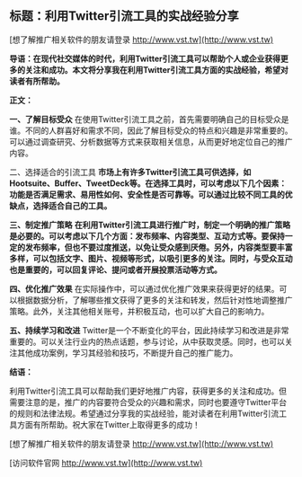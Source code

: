 ## **标题：利用Twitter引流工具的实战经验分享**

[想了解推广相关软件的朋友请登录 http://www.vst.tw](http://www.vst.tw)

**导语：在现代社交媒体的时代，利用Twitter引流工具可以帮助个人或企业获得更多的关注和成功。本文将分享我在利用Twitter引流工具方面的实战经验，希望对读者有所帮助。**

**正文：**

**一、了解目标受众**
在使用Twitter引流工具之前，首先需要明确自己的目标受众是谁。不同的人群喜好和需求不同，因此了解目标受众的特点和兴趣是非常重要的。可以通过调查研究、分析数据等方式来获取相关信息，从而更好地定位自己的推广内容。

二、选择适合的引流工具
**市场上有许多Twitter引流工具可供选择，如Hootsuite、Buffer、TweetDeck等。在选择工具时，可以考虑以下几个因素：功能是否满足需求、易用性如何、安全性是否可靠等。可以通过比较不同工具的优缺点，选择适合自己的工具。**

**三、制定推广策略**
**在利用Twitter引流工具进行推广时，制定一个明确的推广策略是必要的。可以考虑以下几个方面：发布频率、内容类型、互动方式等。要保持一定的发布频率，但也不要过度推送，以免让受众感到厌倦。另外，内容类型要丰富多样，可以包括文字、图片、视频等形式，以吸引更多的关注。同时，与受众互动也是重要的，可以回复评论、提问或者开展投票活动等方式。**

**四、优化推广效果**
在实际操作中，可以通过优化推广效果来获得更好的结果。可以根据数据分析，了解哪些推文获得了更多的关注和转发，然后针对性地调整推广策略。此外，关注其他相关账号，并积极互动，也可以扩大自己的影响力。

**五、持续学习和改进**
Twitter是一个不断变化的平台，因此持续学习和改进是非常重要的。可以关注行业内的热点话题，参与讨论，从中获取灵感。同时，也可以关注其他成功案例，学习其经验和技巧，不断提升自己的推广能力。

**结语：**

利用Twitter引流工具可以帮助我们更好地推广内容，获得更多的关注和成功。但需要注意的是，推广的内容要符合受众的兴趣和需求，同时也要遵守Twitter平台的规则和法律法规。希望通过分享我的实战经验，能对读者在利用Twitter引流工具方面有所帮助。祝大家在Twitter上取得更多的成功！

[想了解推广相关软件的朋友请登录 http://www.vst.tw](http://www.vst.tw)


[访问软件官网 http://www.vst.tw](http://www.vst.tw)
